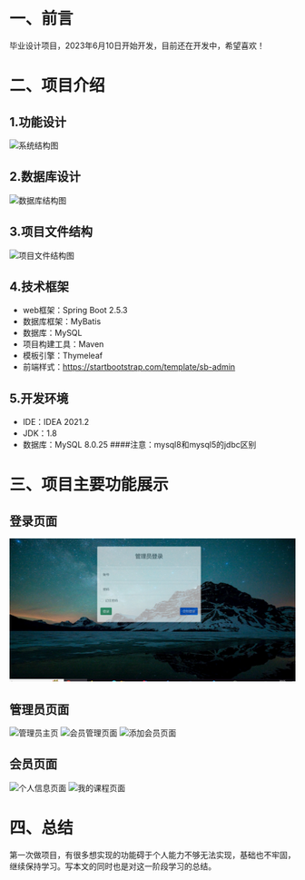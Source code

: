 # 一、前言
毕业设计项目，2023年6月10日开始开发，目前还在开发中，希望喜欢！

# 二、项目介绍

## 1.功能设计
![系统结构图](https://i.loli.net/2021/08/24/FJztrh5u6k1U8Ko.png)

## 2.数据库设计
![数据库结构图](https://i.loli.net/2021/08/24/ieTn52BXLQ93Yg8.png)

## 3.项目文件结构
![项目文件结构图](https://i.loli.net/2021/08/24/gUnhLdWzkcNF6po.png)

## 4.技术框架
* web框架：Spring Boot 2.5.3
* 数据库框架：MyBatis
* 数据库：MySQL
* 项目构建工具：Maven
* 模板引擎：Thymeleaf
* 前端样式：<https://startbootstrap.com/template/sb-admin>

## 5.开发环境
* IDE：IDEA 2021.2
* JDK：1.8
* 数据库：MySQL 8.0.25
####注意：mysql8和mysql5的jdbc区别

# 三、项目主要功能展示
## 登录页面
![登录页面](./src/main/resources/static/assets/img/piclogin.PNG)

## 管理员页面
![管理员主页](https://i.loli.net/2021/08/24/PvU7Ln2pKwxRCgG.png)
![会员管理页面](https://i.loli.net/2021/08/24/mZq9Dw4gkRvTzx6.png)
![添加会员页面](https://i.loli.net/2021/08/24/uzlkQUxq6m5j8X7.png)

## 会员页面
![个人信息页面](https://i.loli.net/2021/08/24/IwPk9bTi6SpqWnz.png)
![我的课程页面](https://i.loli.net/2021/08/24/NlAZnoCMO9uJm4z.png)

# 四、总结
第一次做项目，有很多想实现的功能碍于个人能力不够无法实现，基础也不牢固，继续保持学习。写本文的同时也是对这一阶段学习的总结。



